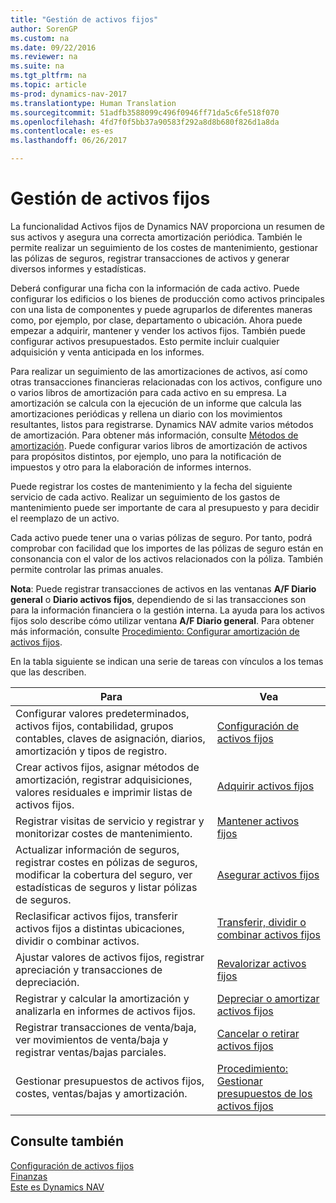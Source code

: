 ```yaml
---
title: "Gestión de activos fijos"
author: SorenGP
ms.custom: na
ms.date: 09/22/2016
ms.reviewer: na
ms.suite: na
ms.tgt_pltfrm: na
ms.topic: article
ms-prod: dynamics-nav-2017
ms.translationtype: Human Translation
ms.sourcegitcommit: 51adfb3588099c496f0946ff71da5c6fe518f070
ms.openlocfilehash: 4fd7f0f5bb37a90583f292a8d8b680f826d1a8da
ms.contentlocale: es-es
ms.lasthandoff: 06/26/2017

---
```


# <a name="manage-fixed-assets"></a>Gestión de activos fijos
La funcionalidad Activos fijos de Dynamics NAV proporciona un resumen de sus activos y asegura una correcta amortización periódica. También le permite realizar un seguimiento de los costes de mantenimiento, gestionar las pólizas de seguros, registrar transacciones de activos y generar diversos informes y estadísticas.

Deberá configurar una ficha con la información de cada activo. Puede configurar los edificios o los bienes de producción como activos principales con una lista de componentes y puede agruparlos de diferentes maneras como, por ejemplo, por clase, departamento o ubicación. Ahora puede empezar a adquirir, mantener y vender los activos fijos. También puede configurar activos presupuestados. Esto permite incluir cualquier adquisición y venta anticipada en los informes.

Para realizar un seguimiento de las amortizaciones de activos, así como otras transacciones financieras relacionadas con los activos, configure uno o varios libros de amortización para cada activo en su empresa. La amortización se calcula con la ejecución de un informe que calcula las amortizaciones periódicas y rellena un diario con los movimientos resultantes, listos para registrarse. Dynamics NAV admite varios métodos de amortización. Para obtener más información, consulte [Métodos de amortización](fa-depreciation-methods.md). Puede configurar varios libros de amortización de activos para propósitos distintos, por ejemplo, uno para la notificación de impuestos y otro para la elaboración de informes internos.

Puede registrar los costes de mantenimiento y la fecha del siguiente servicio de cada activo. Realizar un seguimiento de los gastos de mantenimiento puede ser importante de cara al presupuesto y para decidir el reemplazo de un activo.

Cada activo puede tener una o varias pólizas de seguro. Por tanto, podrá comprobar con facilidad que los importes de las pólizas de seguro están en consonancia con el valor de los activos relacionados con la póliza. También permite controlar las primas anuales.

**Nota**: Puede registrar transacciones de activos en las ventanas **A/F Diario general** o **Diario activos fijos**, dependiendo de si las transacciones son para la información financiera o la gestión interna. La ayuda para los activos fijos solo describe cómo utilizar ventana **A/F Diario general**. Para obtener más información, consulte [Procedimiento: Configurar amortización de activos fijos](fa-how-setup-depreciation.md).

En la tabla siguiente se indican una serie de tareas con vínculos a los temas que las describen.

| Para | Vea |
|----|-----|
|Configurar valores predeterminados, activos fijos, contabilidad, grupos contables, claves de asignación, diarios, amortización y tipos de registro.|[Configuración de activos fijos](fa-setup.md)|
|Crear activos fijos, asignar métodos de amortización, registrar adquisiciones, valores residuales e imprimir listas de activos fijos.|[Adquirir activos fijos](fa-how-acquire.md)|
|Registrar visitas de servicio y registrar y monitorizar costes de mantenimiento.|[Mantener activos fijos](fa-how-maintain.md)|
|Actualizar información de seguros, registrar costes en pólizas de seguros, modificar la cobertura del seguro, ver estadísticas de seguros y listar pólizas de seguros.|[Asegurar activos fijos](fa-how-insure.md)|
|Reclasificar activos fijos, transferir activos fijos a distintas ubicaciones, dividir o combinar activos.|[Transferir, dividir o combinar activos fijos](fa-how-trans-split-combine.md)|
|Ajustar valores de activos fijos, registrar apreciación y transacciones de depreciación.|[Revalorizar activos fijos](fa-how-revalue.md)|
|Registrar y calcular la amortización y analizarla en informes de activos fijos.|[Depreciar o amortizar activos fijos](fa-how-depreciate-amortize.md)|
|Registrar transacciones de venta/baja, ver movimientos de venta/baja y registrar ventas/bajas parciales.|[Cancelar o retirar activos fijos](fa-how-dispose-retire.md)||
|Gestionar presupuestos de activos fijos, costes, ventas/bajas y amortización.|[Procedimiento: Gestionar presupuestos de los activos fijos](fa-how-manage-budgets.md)|

## <a name="see-also"></a>Consulte también
[Configuración de activos fijos](fa-setup.md)  
[Finanzas](finance-setup.md)  
[Este es Dynamics NAV](across-get-started.md)

